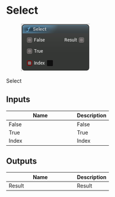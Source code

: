 # Select

<div align="left" data-full-width="false"><figure><img src="../../../api/Flow Control/Select.png" alt=""><figcaption></figcaption></figure></div>

Select

## Inputs

<table><thead><tr><th width="170">Name</th><th>Description</th></tr></thead><tbody><tr><td>False</td><td>False</td></tr><tr><td>True</td><td>True</td></tr><tr><td>Index</td><td>Index</td></tr></tbody></table>

## Outputs

<table><thead><tr><th width="170">Name</th><th>Description</th></tr></thead><tbody><tr><td>Result</td><td>Result</td></tr></tbody></table>
